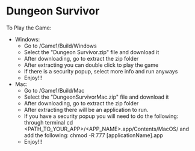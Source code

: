 # Dungeon Survivor

To Play the Game:

- Windows:
  - Go to /Game1/Build/Windows
  - Select the "Dungeon Survivor.zip" file and download it
  - After downloading, go to extract the zip folder
  - After extracting you can double click to play the game
  - If there is a security popup, select more info and run anyways
  - Enjoy!!!
- Mac: 
  - Go to /Game1/Build/Mac
  - Select the "DungeonSurvivorMac.zip" file and download it
  - After downloading, go to extract the zip folder
  - After extracting there will be an application to run.
  - If you have a security popup you will need to do the following:
    through terminal cd <PATH_TO_YOUR_APP>/<APP_NAME>.app/Contents/MacOS/
    and add the following:
    chmod -R 777 [applicationName].app
  - Enjoy!!!
